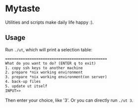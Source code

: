 Mytaste
========================================

Utilities and scripts make daily life happy :).

## Usage

Run `./ut`, which will print a selection table:

```reStructuredText
==============================================
What do you want to do? (ENTER q to exit)
1. copy ssh keys to another machine
2. prepare *nix working environment
3. prepare *nix working environment(on server)
4. back-up files
5. update ut itself
INPUT>>
```

Then enter your choice, like '3'. Or you can directly run `./ut 3`.

